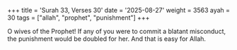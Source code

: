 +++
title = 'Surah 33, Verses 30'
date = '2025-08-27'
weight = 3563
ayah = 30
tags = ["allah", "prophet", "punishment"]
+++

O wives of the Prophet! If any of you were to commit a blatant misconduct, the punishment would be doubled for her. And that is easy for Allah.